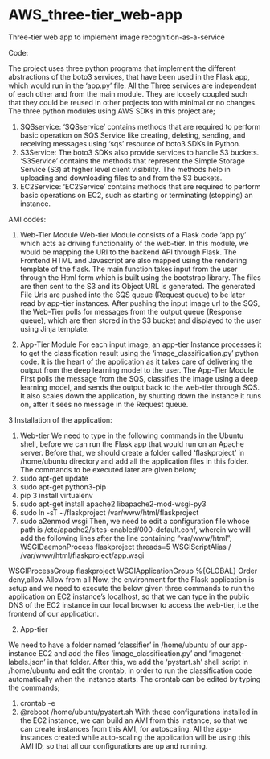 # AWS_three-tier_web-app
Three-tier web app to implement image recognition-as-a-service

Code:

The project uses three python programs that implement the different abstractions of the boto3 services, that have been used in the Flask app, which would run in the ‘app.py’ file. All the Three services are independent of each other and from the main module. They are loosely coupled such that they could be reused in other projects too with minimal or no changes. The three python modules using AWS SDKs in this project are;
1. SQSservice: ‘SQSservice’ contains methods that are required to perform basic operation on SQS Service like creating, deleting, sending, and receiving messages using ‘sqs’ resource of boto3 SDKs in Python.
2. S3Service: The boto3 SDKs also provide services to handle S3 buckets. ‘S3Service’ contains the methods that represent the Simple Storage Service (S3) at higher level client visibility. The methods help in uploading and downloading files to and from the S3 buckets.
3. EC2Service: ‘EC2Service’ contains methods that are required to perform basic operations on EC2, such as starting or terminating (stopping) an instance.

AMI codes:

1. Web-Tier Module
Web-tier Module consists of a Flask code ‘app.py’ which acts as driving functionality of the web-tier. In this module, we would be mapping the URI to the backend API through Flask. The Frontend HTML and Javascript are also mapped using the rendering template of the flask. The main function takes input from the user through the Html form which is built using the bootstrap library. The files are then sent to the S3 and its Object URL is generated. The generated File Urls are pushed into the SQS queue (Request queue) to be later read by app-tier instances. After pushing the input image url to the SQS, the Web-Tier polls for messages from the output queue (Response queue), which are then stored in the S3 bucket and displayed to the user using Jinja template.

2. App-Tier Module
For each input image, an app-tier Instance processes it to get the classification result using the ‘image_classification.py’ python code. It is the heart of the application as it takes care of delivering the output from the deep learning model to the user. The App-Tier Module First polls the message from the SQS, classifies the image using a deep learning model, and sends the output back to the web-tier through SQS. It also scales down the application, by shutting down the instance it runs on, after it sees no message in the Request queue.


3 Installation of the application:

1. Web-tier
We need to type in the following commands in the Ubuntu shell, before we can run the Flask app that would run on an Apache server. Before that, we should create a folder called ‘flaskproject’ in /home/ubuntu directory and add all the application files in this folder. The commands to be executed later are given below;
1. sudo apt-get update
2. sudo apt-get python3-pip
3. pip 3 install virtualenv
4. sudo apt-get install apache2 libapache2-mod-wsgi-py3
5. sudo ln -sT ~/flaskproject /var/www/html/flaskproject
6. sudo a2enmod wsgi
Then, we need to edit a configuration file whose path is /etc/apache2/sites-enabled/000-default.conf, wherein we will add the following lines after the line containing “var/www/html”;
WSGIDaemonProcess flaskproject threads=5
WSGIScriptAlias / /var/www/html/flaskproject/app.wsgi
<Directory flaskproject>
WSGIProcessGroup flaskproject
WSGIApplicationGroup %{GLOBAL}
Order deny,allow
Allow from all
</Directory>
Now, the environment for the Flask application is setup and we need to execute the below given three commands to run the application on EC2 instance’s localhost, so that we can type in the public DNS of the EC2 instance in our local browser to access the web-tier, i.e the frontend of our application.

2. App-tier

We need to have a folder named ‘classifier’ in /home/ubuntu of our app-instance EC2 and add the files ‘image_classification.py’ and ‘imagenet-labels.json’ in that folder. After this, we add the ‘pystart.sh’ shell script in /home/ubuntu and edit the crontab, in order to run the classification code automatically when the instance starts. The crontab can be edited by typing the commands;
1. crontab -e
2. @reboot /home/ubuntu/pystart.sh
With these configurations installed in the EC2 instance, we can build an AMI from this instance, so that we can create instances from this AMI, for autoscaling. All the app-instances created while auto-scaling the application will be using this AMI ID, so that all our configurations are up and running.

